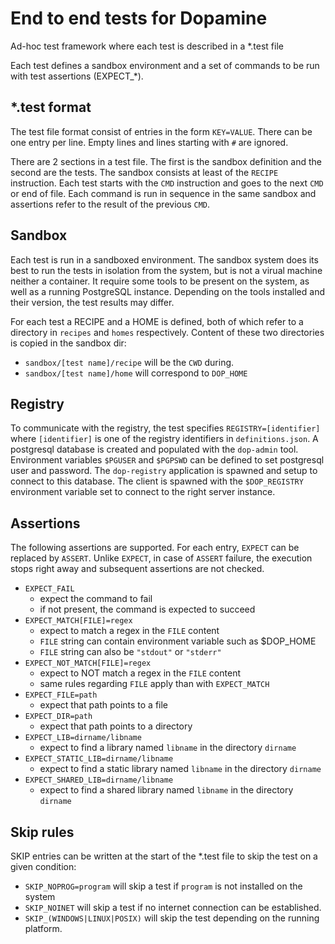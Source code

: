 # End to end tests for Dopamine

Ad-hoc test framework where each test is described in a *.test file

Each test defines a sandbox environment and a set of commands to be run with test assertions (EXPECT_*).

## *.test format

The test file format consist of entries in the form `KEY=VALUE`.
There can be one entry per line.
Empty lines and lines starting with `#` are ignored.

There are 2 sections in a test file. The first is the sandbox definition and the second are the tests.
The sandbox consists at least of the `RECIPE` instruction.
Each test starts with the `CMD` instruction and goes to the next `CMD` or end of file.
Each command is run in sequence in the same sandbox and assertions refer to the result of the previous `CMD`.

## Sandbox

Each test is run in a sandboxed environment.
The sandbox system does its best to run the tests in isolation from the system,
but is not a virual machine neither a container. It require some tools to be present on the system,
as well as a running PostgreSQL instance.
Depending on the tools installed and their version, the test results may differ.

For each test a RECIPE and a HOME is defined, both of which refer to a directory
in `recipes` and `homes` respectively.
Content of these two directories is copied in the sandbox dir:
 - `sandbox/[test name]/recipe` will be the `CWD` during.
 - `sandbox/[test name]/home` will correspond to `DOP_HOME`

## Registry

To communicate with the registry, the test specifies `REGISTRY=[identifier]` where `[identifier]`
is one of the registry identifiers in `definitions.json`.
A postgresql database is created and populated with the `dop-admin` tool.
Environment variables `$PGUSER` and `$PGPSWD` can be defined to set postgresql user and password.
The `dop-registry` application is spawned and setup to connect to this database.
The client is spawned with the `$DOP_REGISTRY` environment variable set
to connect to the right server instance.

## Assertions

The following assertions are supported.
For each entry, `EXPECT` can be replaced by `ASSERT`.
Unlike `EXPECT`, in case of `ASSERT` failure, the execution stops right away and
subsequent assertions are not checked.

- `EXPECT_FAIL`
  - expect the command to fail
  - if not present, the command is expected to succeed
- `EXPECT_MATCH[FILE]=regex`
  - expect to match a regex in the `FILE` content
  - `FILE` string can contain environment variable such as $DOP_HOME
  - `FILE` string can also be `"stdout"` or `"stderr"`
- `EXPECT_NOT_MATCH[FILE]=regex`
  - expect to NOT match a regex in the `FILE` content
  - same rules regarding `FILE` apply than with `EXPECT_MATCH`
- `EXPECT_FILE=path`
  - expect that path points to a file
- `EXPECT_DIR=path`
  - expect that path points to a directory
- `EXPECT_LIB=dirname/libname`
  - expect to find a library named `libname` in the directory `dirname`
- `EXPECT_STATIC_LIB=dirname/libname`
  - expect to find a static library named `libname` in the directory `dirname`
- `EXPECT_SHARED_LIB=dirname/libname`
  - expect to find a shared library named `libname` in the directory `dirname`

## Skip rules

SKIP entries can be written at the start of the *.test file to skip the test on a given condition:
 - `SKIP_NOPROG=program` will skip a test if `program` is not installed on the system
 - `SKIP_NOINET` will skip a test if no internet connection can be established.
 - `SKIP_(WINDOWS|LINUX|POSIX)` will skip the test depending on the running platform.
